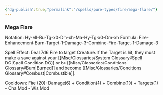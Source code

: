 ```yaml
---
{"dg-publish":true,"permalink":"/spells/pure-types/fire/mega-flare/"}
---
```


### Mega Flare
Notation: Hy-Ml-Bu-Tg-x0-Dm-xh-Ma-Hy-Tg-x0-Dm-xh
Formula: Fire-Enhancement-Burn-Target-1-Damage-3-Combine-Fire-Target-1-Damage-3

Spell Effect: 
Deal 7d6 Fire to target Creature. If the Target is hit, they must make a save against your [[Misc/Glossaries/System Glossary#Spell DC\|Spell Condition DC]] or be [[Misc/Glossaries/Conditions Glossary#Burn\|Burned]] and become [[Misc/Glossaries/Conditions Glossary#Combust\|Combustible]].

Cooldown:
Fire (20): Damage(6) + Condition(4) + Combine(10) + Targets(1) - Cha Mod - Wis Mod